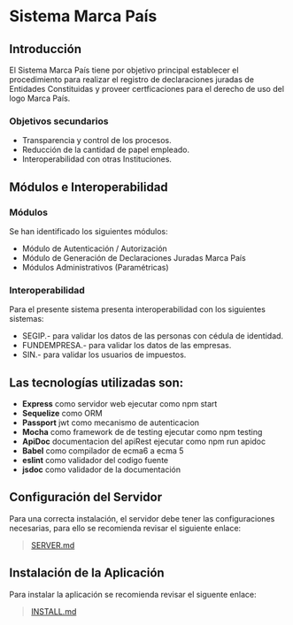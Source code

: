 # Sistema Marca País

## Introducción
El Sistema Marca País tiene por objetivo principal establecer el procedimiento para realizar el registro de declaraciones juradas de Entidades Constituidas y proveer certficaciones para el derecho de uso del logo Marca País.

### Objetivos secundarios

- Transparencia y control de los procesos.
- Reducción de la cantidad de papel empleado.
- Interoperabilidad con otras Instituciones.

## Módulos e Interoperabilidad

### Módulos
Se han identificado los siguientes módulos:
* Módulo de Autenticación / Autorización
* Módulo de Generación de Declaraciones Juradas Marca País
* Módulos Administrativos (Paramétricas)

### Interoperabilidad
Para el presente sistema presenta interoperabilidad con los siguientes sistemas:
* SEGIP.- para validar los datos de las personas con cédula de identidad.
* FUNDEMPRESA.- para validar los datos de las empresas.
* SIN.- para validar los usuarios de impuestos.

## Las tecnologías utilizadas son:

- **Express** como servidor web ejecutar como npm start
- **Sequelize** como ORM
- **Passport** jwt como mecanismo de autenticacion
- **Mocha** como framework de de testing ejecutar como npm testing
- **ApiDoc** documentacion del apiRest ejecutar como npm run apidoc
- **Babel** como compilador de ecma6 a ecma 5
- **eslint** como validador del codigo fuente
- **jsdoc** como validador de la documentación

## Configuración del Servidor
Para una correcta instalación, el servidor debe tener las configuraciones necesarias, para ello se recomienda revisar el siguiente enlace:

> [SERVER.md](SERVER.md)

## Instalación de la Aplicación
Para instalar la aplicación se recomienda revisar el siguente enlace:

> [INSTALL.md](INSTALL.md)